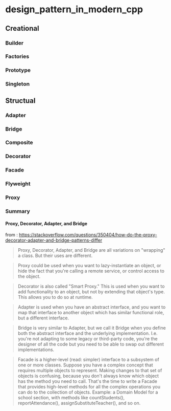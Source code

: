 # design_pattern_in_modern_cpp

## Creational
### Builder
### Factories
### Prototype
### Singleton

## Structual
### Adapter
### Bridge
### Composite
### Decorator
### Facade
### Flyweight
### Proxy

### Summary
#### Proxy, Decorator, Adapter, and Bridge
from : https://stackoverflow.com/questions/350404/how-do-the-proxy-decorator-adapter-and-bridge-patterns-differ
> Proxy, Decorator, Adapter, and Bridge are all variations on "wrapping" a class. But their uses are different.

> Proxy could be used when you want to lazy-instantiate an object, or hide the fact that you're calling a remote service, or control access to the object.

> Decorator is also called "Smart Proxy." This is used when you want to add functionality to an object, but not by extending that object's type. This allows you to do so at runtime.

> Adapter is used when you have an abstract interface, and you want to map that interface to another object which has similar functional role, but a different interface.

> Bridge is very similar to Adapter, but we call it Bridge when you define both the abstract interface and the underlying implementation. I.e. you're not adapting to some legacy or third-party code, you're the designer of all the code but you need to be able to swap out different implementations.

> Facade is a higher-level (read: simpler) interface to a subsystem of one or more classes. Suppose you have a complex concept that requires multiple objects to represent. Making changes to that set of objects is confusing, because you don't always know which object has the method you need to call. That's the time to write a Facade that provides high-level methods for all the complex operations you can do to the collection of objects. Example: a Domain Model for a school section, with methods like countStudents(), reportAttendance(), assignSubstituteTeacher(), and so on.
